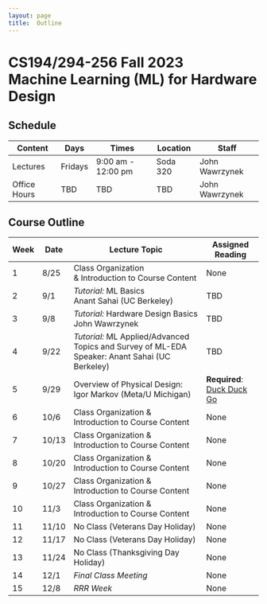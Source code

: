 ```yaml
---
layout: page
title:  Outline
---
```

# CS194/294-256 Fall 2023 <br/> Machine Learning (ML) for Hardware Design

## Schedule

 | Content       | Days      | Times               | Location     | Staff           |
 | ---           | ---       | ---                 | ---          | ---             |
 | Lectures      | Fridays   | 9:00 am - 12:00 pm  | Soda 320     | John Wawrzynek  |
 | Office Hours  | TBD       | TBD   | TBD | John Wawrzynek       |

## Course Outline

 | Week | Date | Lecture Topic | Assigned Reading |
 | ---  | ---  | ---           | ---              |
 | 1  | 8/25 | Class Organization <br/> & Introduction to Course Content | None |
 | 2  | 9/1 | *Tutorial:* ML Basics <br/> Anant Sahai (UC Berkeley) | TBD |
 | 3  | 9/8 | *Tutorial:* Hardware Design  Basics <br/> John Wawrzynek | TBD |
 | 4  | 9/22 | *Tutorial:* ML Applied/Advanced Topics and Survey of ML-EDA <br/> Speaker: Anant Sahai (UC Berkeley) | TBD |
 | 5  | 9/29 | Overview of Physical Design: Igor Markov (Meta/U Michigan) | **Required**:<br/> [Duck Duck Go](https://duckduckgo.com) |
 | 6  | 10/6 | Class Organization & Introduction to Course Content | None |
 | 7  | 10/13 | Class Organization & Introduction to Course Content | None |
 | 8  | 10/20 | Class Organization & Introduction to Course Content | None |
 | 9  | 10/27 | Class Organization & Introduction to Course Content | None |
 | 10 | 11/3  | Class Organization & Introduction to Course Content | None |
 | 11 | 11/10  | No Class (Veterans Day Holiday) | None |
 | 12 | 11/17  | No Class (Veterans Day Holiday) | None |
 | 13 | 11/24  | No Class (Thanksgiving Day Holiday) | None |
 | 14 | 12/1   | *Final Class Meeting*  | None |
 | 15 | 12/8   | *RRR Week*   | None |
